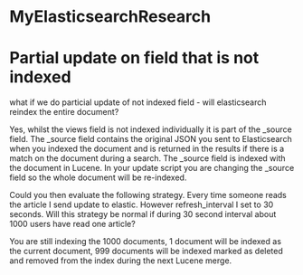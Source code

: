 # MyElasticsearchResearch

# Partial update on field that is not indexed

what if we do particial update of not indexed field - will elasticsearch reindex the entire document?

Yes, whilst the views field is not indexed individually it is part of the _source field. The _source field contains the original JSON you sent to Elasticsearch when you indexed the document and is returned in the results if there is a match on the document during a search. The _source field is indexed with the document in Lucene. In your update script you are changing the _source field so the whole document will be re-indexed.

Could you then evaluate the following strategy. Every time someone reads the article I send update to elastic. However refresh_interval I set to 30 seconds. Will this strategy be normal if during 30 second interval about 1000 users have read one article?

You are still indexing the 1000 documents, 1 document will be indexed as the current document, 999 documents will be indexed marked as deleted and removed from the index during the next Lucene merge.
